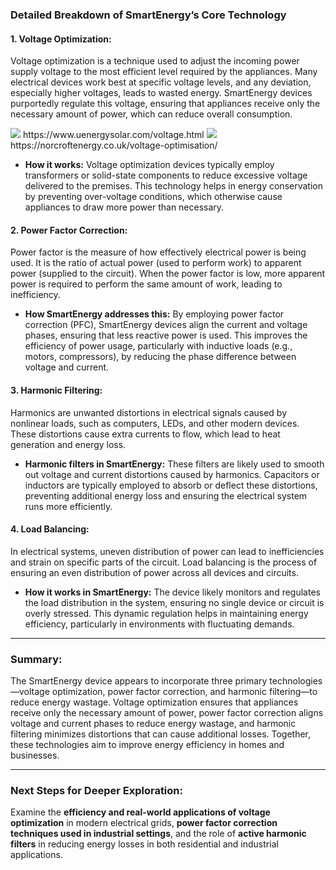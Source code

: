 ### Detailed Breakdown of SmartEnergy’s Core Technology

#### 1. **Voltage Optimization:**
Voltage optimization is a technique used to adjust the incoming power supply voltage to the most efficient level required by the appliances. Many electrical devices work best at specific voltage levels, and any deviation, especially higher voltages, leads to wasted energy. SmartEnergy devices purportedly regulate this voltage, ensuring that appliances receive only the necessary amount of power, which can reduce overall consumption.

<img src="https://www.powercor.co.uk/wp-content/uploads/2015/06/brill_voltage_optimisation.jpg">
https://www.uenergysolar.com/voltage.html

<img src="https://norcroftenergy.co.uk/wp-content/uploads/2013/05/Votage-Optimisation-1of1-940x395.jpg">
https://norcroftenergy.co.uk/voltage-optimisation/

- **How it works:** Voltage optimization devices typically employ transformers or solid-state components to reduce excessive voltage delivered to the premises. This technology helps in energy conservation by preventing over-voltage conditions, which otherwise cause appliances to draw more power than necessary.

#### 2. **Power Factor Correction:**
Power factor is the measure of how effectively electrical power is being used. It is the ratio of actual power (used to perform work) to apparent power (supplied to the circuit). When the power factor is low, more apparent power is required to perform the same amount of work, leading to inefficiency. 

- **How SmartEnergy addresses this:** By employing power factor correction (PFC), SmartEnergy devices align the current and voltage phases, ensuring that less reactive power is used. This improves the efficiency of power usage, particularly with inductive loads (e.g., motors, compressors), by reducing the phase difference between voltage and current.

#### 3. **Harmonic Filtering:**
Harmonics are unwanted distortions in electrical signals caused by nonlinear loads, such as computers, LEDs, and other modern devices. These distortions cause extra currents to flow, which lead to heat generation and energy loss.

- **Harmonic filters in SmartEnergy:** These filters are likely used to smooth out voltage and current distortions caused by harmonics. Capacitors or inductors are typically employed to absorb or deflect these distortions, preventing additional energy loss and ensuring the electrical system runs more efficiently.

#### 4. **Load Balancing:**
In electrical systems, uneven distribution of power can lead to inefficiencies and strain on specific parts of the circuit. Load balancing is the process of ensuring an even distribution of power across all devices and circuits.

- **How it works in SmartEnergy:** The device likely monitors and regulates the load distribution in the system, ensuring no single device or circuit is overly stressed. This dynamic regulation helps in maintaining energy efficiency, particularly in environments with fluctuating demands.

---

### Summary:
The SmartEnergy device appears to incorporate three primary technologies—voltage optimization, power factor correction, and harmonic filtering—to reduce energy wastage. Voltage optimization ensures that appliances receive only the necessary amount of power, power factor correction aligns voltage and current phases to reduce energy wastage, and harmonic filtering minimizes distortions that can cause additional losses. Together, these technologies aim to improve energy efficiency in homes and businesses.

---

### Next Steps for Deeper Exploration:
Examine the **efficiency and real-world applications of voltage optimization** in modern electrical grids, **power factor correction techniques used in industrial settings**, and the role of **active harmonic filters** in reducing energy losses in both residential and industrial applications.

